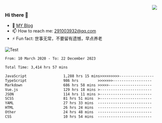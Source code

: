 <img align='right' src='https://github-readme-stats.vercel.app/api?username=niaogege&show_icons=true&theme=radical'/>

### Hi there 👋

- 🌱 [MY Blog](https://bythewayer.com/)
- 📫 How to reach me: 291003932@qq.com
- ⚡ Fun fact:  世事无常，不要留有遗憾，早点养老

![Test](https://github-readme-stats.vercel.app/api/top-langs/?username=niaogege&layout=compact)

<!--START_SECTION:waka-->

```txt
From: 10 March 2020 - To: 22 December 2023

Total Time: 3,414 hrs 57 mins

JavaScript                 1,288 hrs 15 mins>>>>>>>>>----------------   37.72 %
TypeScript                 986 hrs         >>>>>>>------------------   28.87 %
Markdown                   686 hrs 58 mins >>>>>--------------------   20.12 %
Vue.js                     129 hrs 18 mins >------------------------   03.79 %
JSON                       114 hrs 11 mins >------------------------   03.34 %
SCSS                       81 hrs 51 mins  >------------------------   02.40 %
YAML                       27 hrs 33 mins  -------------------------   00.81 %
HTML                       26 hrs 24 mins  -------------------------   00.77 %
Other                      24 hrs 48 mins  -------------------------   00.73 %
CSS                        10 hrs 54 mins  -------------------------   00.32 %
```

<!--END_SECTION:waka-->
